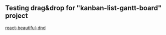 ## Testing drag&drop for "kanban-list-gantt-board" project

[react-beautiful-dnd](https://github.com/atlassian/react-beautiful-dnd)